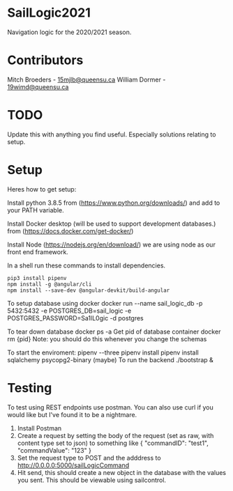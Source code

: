# SailLogic2021
Navigation logic for the 2020/2021 season.

# Contributors
Mitch Broeders - 15mjlb@queensu.ca
William Dormer - 19wimd@queensu.ca

# TODO
Update this with anything you find useful. Especially solutions relating to setup.

# Setup
Heres how to get setup:

Install python 3.8.5 from (https://www.python.org/downloads/) and add to your PATH variable.

Install Docker desktop (will be used to support development databases.) from (https://docs.docker.com/get-docker/)

Install Node (https://nodejs.org/en/download/) we are using node as our front end framework.

In a shell run these commands to install dependencies.

    pip3 install pipenv
    npm install -g @angular/cli
    npm install --save-dev @angular-devkit/build-angular

To setup database using docker
    docker run --name sail_logic_db     -p 5432:5432     -e POSTGRES_DB=sail_logic     -e POSTGRES_PASSWORD=Sa1lL0gic     -d postgres

To tear down database
    docker ps -a 
        Get pid of database container
        docker rm {pid}
    Note: you should do this whenever you change the schemas

To start the enviroment:
pipenv --three
pipenv install 
pipenv install sqlalchemy psycopg2-binary
    (maybe)
To run the backend
    ./bootstrap &

# Testing
To test using REST endpoints use postman. You can also use curl if you would like but I've found it to be a nightmare.

1. Install Postman
2. Create a request by setting the body of the request (set as raw, with content type set to json) to something like
    {
    "commandID": "test1",
    "commandValue": "123"
    }  
3.  Set the request type to POST and the adddress to http://0.0.0.0:5000/sailLogicCommand
4.  Hit send, this should create a new object in the database with the values you sent. This should be viewable using sailcontrol.